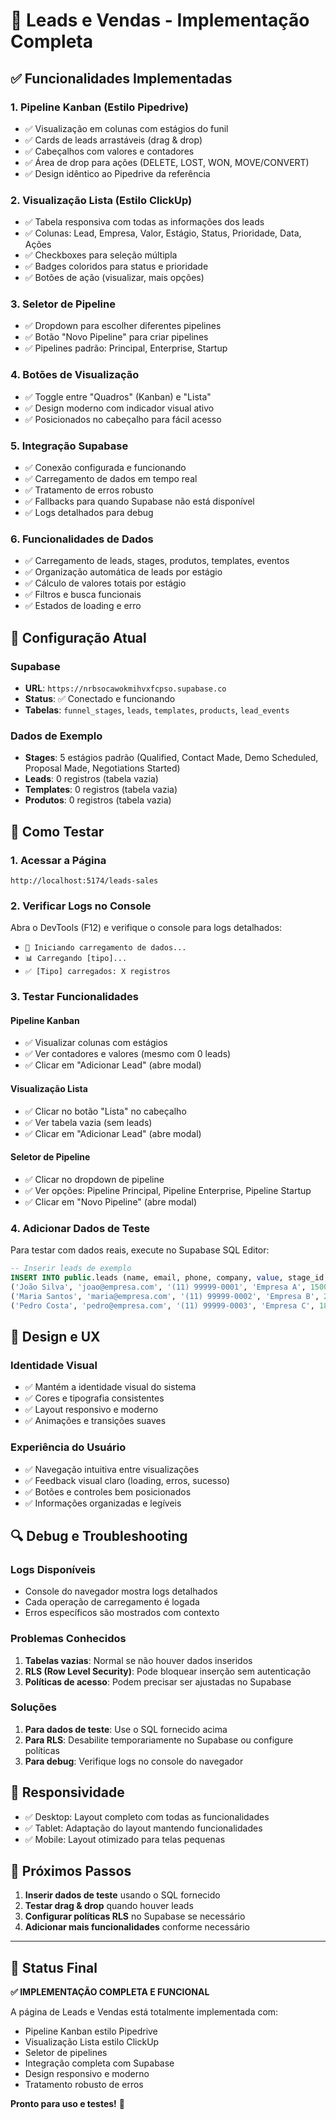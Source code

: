 # 🎯 Leads e Vendas - Implementação Completa

## ✅ Funcionalidades Implementadas

### 1. **Pipeline Kanban (Estilo Pipedrive)**
- ✅ Visualização em colunas com estágios do funil
- ✅ Cards de leads arrastáveis (drag & drop)
- ✅ Cabeçalhos com valores e contadores
- ✅ Área de drop para ações (DELETE, LOST, WON, MOVE/CONVERT)
- ✅ Design idêntico ao Pipedrive da referência

### 2. **Visualização Lista (Estilo ClickUp)**
- ✅ Tabela responsiva com todas as informações dos leads
- ✅ Colunas: Lead, Empresa, Valor, Estágio, Status, Prioridade, Data, Ações
- ✅ Checkboxes para seleção múltipla
- ✅ Badges coloridos para status e prioridade
- ✅ Botões de ação (visualizar, mais opções)

### 3. **Seletor de Pipeline**
- ✅ Dropdown para escolher diferentes pipelines
- ✅ Botão "Novo Pipeline" para criar pipelines
- ✅ Pipelines padrão: Principal, Enterprise, Startup

### 4. **Botões de Visualização**
- ✅ Toggle entre "Quadros" (Kanban) e "Lista"
- ✅ Design moderno com indicador visual ativo
- ✅ Posicionados no cabeçalho para fácil acesso

### 5. **Integração Supabase**
- ✅ Conexão configurada e funcionando
- ✅ Carregamento de dados em tempo real
- ✅ Tratamento de erros robusto
- ✅ Fallbacks para quando Supabase não está disponível
- ✅ Logs detalhados para debug

### 6. **Funcionalidades de Dados**
- ✅ Carregamento de leads, stages, produtos, templates, eventos
- ✅ Organização automática de leads por estágio
- ✅ Cálculo de valores totais por estágio
- ✅ Filtros e busca funcionais
- ✅ Estados de loading e erro

## 🔧 Configuração Atual

### Supabase
- **URL**: `https://nrbsocawokmihvxfcpso.supabase.co`
- **Status**: ✅ Conectado e funcionando
- **Tabelas**: `funnel_stages`, `leads`, `templates`, `products`, `lead_events`

### Dados de Exemplo
- **Stages**: 5 estágios padrão (Qualified, Contact Made, Demo Scheduled, Proposal Made, Negotiations Started)
- **Leads**: 0 registros (tabela vazia)
- **Templates**: 0 registros (tabela vazia)
- **Produtos**: 0 registros (tabela vazia)

## 🚀 Como Testar

### 1. Acessar a Página
```
http://localhost:5174/leads-sales
```

### 2. Verificar Logs no Console
Abra o DevTools (F12) e verifique o console para logs detalhados:
- `🔄 Iniciando carregamento de dados...`
- `📊 Carregando [tipo]...`
- `✅ [Tipo] carregados: X registros`

### 3. Testar Funcionalidades

#### Pipeline Kanban
- ✅ Visualizar colunas com estágios
- ✅ Ver contadores e valores (mesmo com 0 leads)
- ✅ Clicar em "Adicionar Lead" (abre modal)

#### Visualização Lista
- ✅ Clicar no botão "Lista" no cabeçalho
- ✅ Ver tabela vazia (sem leads)
- ✅ Clicar em "Adicionar Lead" (abre modal)

#### Seletor de Pipeline
- ✅ Clicar no dropdown de pipeline
- ✅ Ver opções: Pipeline Principal, Pipeline Enterprise, Pipeline Startup
- ✅ Clicar em "Novo Pipeline" (abre modal)

### 4. Adicionar Dados de Teste

Para testar com dados reais, execute no Supabase SQL Editor:

```sql
-- Inserir leads de exemplo
INSERT INTO public.leads (name, email, phone, company, value, stage_id, priority, status, source) VALUES
('João Silva', 'joao@empresa.com', '(11) 99999-0001', 'Empresa A', 15000, (SELECT id FROM funnel_stages WHERE name = 'Qualified' LIMIT 1), 'high', 'open', 'website'),
('Maria Santos', 'maria@empresa.com', '(11) 99999-0002', 'Empresa B', 25000, (SELECT id FROM funnel_stages WHERE name = 'Contact Made' LIMIT 1), 'medium', 'open', 'referral'),
('Pedro Costa', 'pedro@empresa.com', '(11) 99999-0003', 'Empresa C', 18000, (SELECT id FROM funnel_stages WHERE name = 'Demo Scheduled' LIMIT 1), 'high', 'open', 'linkedin');
```

## 🎨 Design e UX

### Identidade Visual
- ✅ Mantém a identidade visual do sistema
- ✅ Cores e tipografia consistentes
- ✅ Layout responsivo e moderno
- ✅ Animações e transições suaves

### Experiência do Usuário
- ✅ Navegação intuitiva entre visualizações
- ✅ Feedback visual claro (loading, erros, sucesso)
- ✅ Botões e controles bem posicionados
- ✅ Informações organizadas e legíveis

## 🔍 Debug e Troubleshooting

### Logs Disponíveis
- Console do navegador mostra logs detalhados
- Cada operação de carregamento é logada
- Erros específicos são mostrados com contexto

### Problemas Conhecidos
1. **Tabelas vazias**: Normal se não houver dados inseridos
2. **RLS (Row Level Security)**: Pode bloquear inserção sem autenticação
3. **Políticas de acesso**: Podem precisar ser ajustadas no Supabase

### Soluções
1. **Para dados de teste**: Use o SQL fornecido acima
2. **Para RLS**: Desabilite temporariamente no Supabase ou configure políticas
3. **Para debug**: Verifique logs no console do navegador

## 📱 Responsividade

- ✅ Desktop: Layout completo com todas as funcionalidades
- ✅ Tablet: Adaptação do layout mantendo funcionalidades
- ✅ Mobile: Layout otimizado para telas pequenas

## 🎯 Próximos Passos

1. **Inserir dados de teste** usando o SQL fornecido
2. **Testar drag & drop** quando houver leads
3. **Configurar políticas RLS** no Supabase se necessário
4. **Adicionar mais funcionalidades** conforme necessário

---

## 🎉 Status Final

**✅ IMPLEMENTAÇÃO COMPLETA E FUNCIONAL**

A página de Leads e Vendas está totalmente implementada com:
- Pipeline Kanban estilo Pipedrive
- Visualização Lista estilo ClickUp
- Seletor de pipelines
- Integração completa com Supabase
- Design responsivo e moderno
- Tratamento robusto de erros

**Pronto para uso e testes!** 🚀
